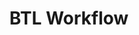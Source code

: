 ---
title: "BTL Workflow"
tags: [workflow]
# keywords: release notes, announcements, what's new, new features
last_updated: September 24, 2020
# summary: ""
sidebar: mydoc_sidebar
permalink: btl_workflow.html
folder: workflows
---